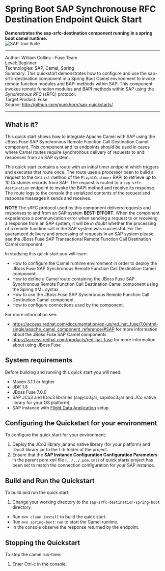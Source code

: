 Spring Boot SAP Synchronouse RFC Destination Endpoint Quick Start  
=======================================================================================================================
**Demonstrates the sap-srfc-destination component running in a spring boot camel runtime.**  
![SAP Tool Suite](../../sap_tool_suite.png "SAP Tool Suite")

* * *
Author: William Collins - Fuse Team  
Level: Beginner  
Technologies: SAP, Camel, Spring  
Summary: This quickstart demonstrates how to configure and use the sap-srfc-destination component in a Spring Boot Camel environment to invoke remote function modules and BAPI methods within SAP. This component invokes remote function modules and BAPI methods within SAP using the *Synchronous RFC* (sRFC) protocol.       
Target Product: Fuse  
Source: <http://github.com/punkhorn/sap-quickstarts/>  

* * *

What is it?  
-----------  

This quick start shows how to integrate Apache Camel with SAP using the JBoss Fuse SAP Synchronous Remote Function Call Destination Camel component. This component and its endpoints should be used in cases where Camel routes require synchronous delivery of requests to and responses from an SAP system.  

This quick start contains a route with an initial timer endpoint which triggers and executes that route once. The route uses a processor bean to build a request to the `GetList` method of the `FlightCustomer` BAPI to retrieve up to 10 Customer records from SAP. The request is routed to a `sap-srfc-destination` endpoint to invoke the BAPI method and receive its response. The route logs to the console the serialized contents of the request and response messages it sends and receives.   

**NOTE** The sRFC protocol used by this component delivers requests and responses to and from an SAP system **BEST-EFFORT**. When the component experiences a communication error when sending a request to or receiving a response from an SAP system, it will be *in doubt* whether the processing of a remote function call in the SAP system was successful. For the guaranteed delivery and processing of requests in an SAP system please see the JBoss Fuse SAP Transactional Remote Function Call Destination Camel component.     

In studying this quick start you will learn:

* How to configure the Camel runtime environment in order to deploy the JBoss Fuse SAP Synchronous Remote Function Call Destination Camel component. 
* How to define a Camel route containing the JBoss Fuse SAP Synchronous Remote Function Call Destination Camel component using the Spring XML syntax.
* How to use the JBoss Fuse SAP Synchronous Remote Function Call Destination Camel component. 
* How to configure connections used by the component.

For more information see:

* <https://access.redhat.com/documentation/en-us/red_hat_fuse/7.0/html-single/apache_camel_component_reference/#SAP> for more information about the JBoss Fuse SAP Camel components 
* <https://access.redhat.com/products/red-hat-fuse> for more information about using JBoss Fuse

System requirements
-------------------

Before building and running this quick start you will need:

* Maven 3.1.1 or higher
* JDK 1.8
* JBoss Fuse 7.0.0
* SAP JCo3 and IDoc3 libraries (sapjco3.jar, sapidoc3.jar and JCo native library for your OS platform)
* SAP instance with [Flight Data Application](http://help.sap.com/saphelp_erp60_sp/helpdata/en/db/7c623cf568896be10000000a11405a/content.htm) setup.

Configuring the Quickstart for your environment
-----------------------------------------------

To configure the quick start for your environment: 

1. Deploy the JCo3 library jar and native library (for your platform) and IDoc3 library jar to the `lib` folder of the project.
2. Ensure that the **SAP Instance Configuration Configuration Parameters** in the parent pom.xml file (`../../.pom.xml`) of quick starts project has been set to match the connection configuration for your SAP instance.  

Build and Run the Quickstart
----------------------------

To build and run the quick start:

1. Change your working directory to the `sap-srfc-destination-spring-boot` directory.
* Run `mvn clean install` to build the quick start.
* Run `mvn spring-boot:run` to start the Camel runtime.
* In the console observe the response returned by the endpoint.

Stopping the Quickstart
-----------------------

To stop the camel run-time:

1. Enter Ctrl-c in the console.

